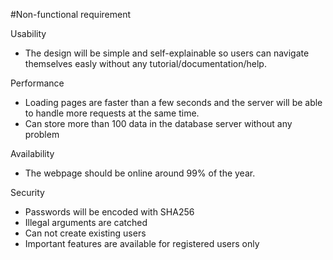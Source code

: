 #Non-functional requirement 

Usability
*	The design will be simple and self-explainable so users can navigate themselves easly without any tutorial/documentation/help.

Performance
*	Loading pages are faster than a few seconds and the server will be able to handle more requests at the same time.
*	Can store more than 100 data in the database server without any problem

Availability
*	The webpage should be online around 99% of the year.

Security
*	Passwords will be encoded with SHA256
*	Illegal arguments are catched
*	Can not create existing users
*	Important features are available for registered users only
